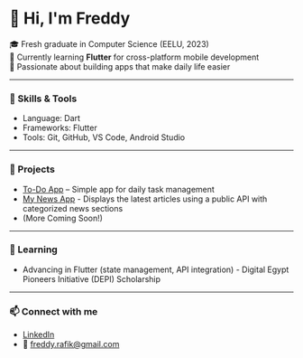 # 👋 Hi, I'm Freddy

🎓 Fresh graduate in Computer Science (EELU, 2023)  
📱 Currently learning **Flutter** for cross-platform mobile development    
🚀 Passionate about building apps that make daily life easier  

---

### 🔧 Skills & Tools
- Language: Dart
- Frameworks: Flutter  
- Tools: Git, GitHub, VS Code, Android Studio  

---

### 📌 Projects
- [To-Do App](https://github.com/Freddyyyr/to_do) – Simple app for daily task management  
- [My News App](https://github.com/Freddyyyr/my-news) - Displays the latest articles using a public API with categorized news sections
- (More Coming Soon!)
---

### 🌱 Learning
- Advancing in Flutter (state management, API integration)  -  Digital Egypt Pioneers Initiative (DEPI) Scholarship  

---

### 📫 Connect with me
- [LinkedIn](https://www.linkedin.com/in/freddy-rafik-46ab13242)  
- 📧 freddy.rafik@gmail.com
